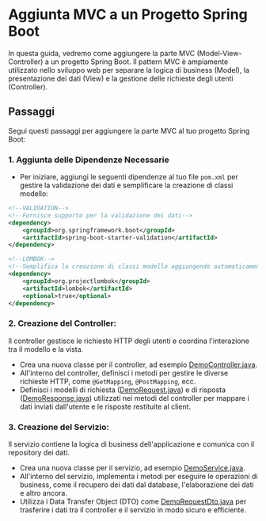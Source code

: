 # Aggiunta MVC a un Progetto Spring Boot

In questa guida, vedremo come aggiungere la parte MVC (Model-View-Controller) a un progetto Spring Boot. Il pattern MVC è ampiamente utilizzato nello sviluppo web per separare la logica di business (Model), la presentazione dei dati (View) e la gestione delle richieste degli utenti (Controller).

## Passaggi

Segui questi passaggi per aggiungere la parte MVC al tuo progetto Spring Boot:

### 1. Aggiunta delle Dipendenze Necessarie

- Per iniziare, aggiungi le seguenti dipendenze al tuo file `pom.xml` per gestire la validazione dei dati e semplificare la creazione di classi modello:

```xml
<!--VALIDATION-->
<!--Fornisce supporto per la validazione dei dati-->
<dependency>
    <groupId>org.springframework.boot</groupId>
    <artifactId>spring-boot-starter-validation</artifactId>
</dependency>

<!--LOMBOK-->
<!--Semplifica la creazione di classi modello aggiungendo automaticamente getter, setter e altri metodi-->
<dependency>
    <groupId>org.projectlombok</groupId>
    <artifactId>lombok</artifactId>
    <optional>true</optional>
</dependency>
```

### 2. Creazione del Controller:
Il controller gestisce le richieste HTTP degli utenti e coordina l'interazione tra il modello e la vista.

- Crea una nuova classe per il controller, ad esempio [DemoController.java](src%2Fmain%2Fjava%2Feu%2Ftasgroup%2Fspringbootguide%2Fcontroller%2FDemoController.java).
- All'interno del controller, definisci i metodi per gestire le diverse richieste HTTP, come `@GetMapping`, `@PostMapping`, ecc.
- Definisci i modelli di richiesta ([DemoRequest.java](src%2Fmain%2Fjava%2Feu%2Ftasgroup%2Fspringbootguide%2Fcontroller%2Fmodel%2FDemoRequest.java)) e di risposta ([DemoResponse.java](src%2Fmain%2Fjava%2Feu%2Ftasgroup%2Fspringbootguide%2Fcontroller%2Fmodel%2FDemoResponse.java)) utilizzati nei metodi del controller per mappare i dati inviati dall'utente e le risposte restituite al client.

### 3. Creazione del Servizio:
Il servizio contiene la logica di business dell'applicazione e comunica con il repository dei dati.
- Crea una nuova classe per il servizio, ad esempio [DemoService.java](src%2Fmain%2Fjava%2Feu%2Ftasgroup%2Fspringbootguide%2Fservice%2FDemoService.java).
- All'interno del servizio, implementa i metodi per eseguire le operazioni di business, come il recupero dei dati dal database, l'elaborazione dei dati e altro ancora.
- Utilizza i Data Transfer Object (DTO) come [DemoRequestDto.java](src%2Fmain%2Fjava%2Feu%2Ftasgroup%2Fspringbootguide%2Fservice%2Fmodel%2FDemoRequestDto.java) per trasferire i dati tra il controller e il servizio in modo sicuro e efficiente.